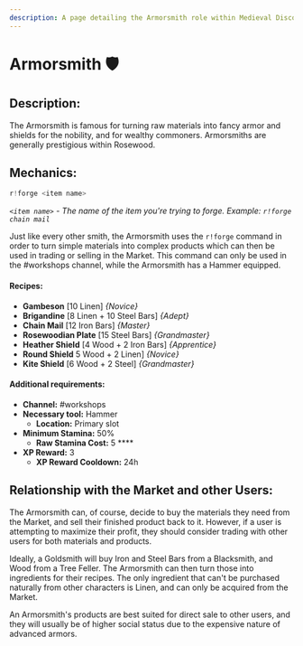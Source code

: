 ```yaml
---
description: A page detailing the Armorsmith role within Medieval Discord.
---
```


# Armorsmith 🛡️

## Description:

The Armorsmith is famous for turning raw materials into fancy armor and shields for the nobility, and for wealthy commoners. Armorsmiths are generally prestigious within Rosewood.

## Mechanics:

```javascript
r!forge <item name>
```

_`<item name>`_ _- The name of the item you're trying to forge. Example:_ _`r!forge chain mail`_

Just like every other smith, the Armorsmith uses the `r!forge` command in order to turn simple materials into complex products which can then be used in trading or selling in the Market. This command can only be used in the \#workshops channel, while the Armorsmith has a Hammer equipped.

#### Recipes:

* **Gambeson** \[10 Linen\] _{Novice}_
* **Brigandine** \[8 Linen + 10 Steel Bars\] _{Adept}_
* **Chain Mail** \[12 Iron Bars\] _{Master}_
* **Rosewoodian Plate** \[15 Steel Bars\] _{Grandmaster}_
* **Heather Shield** \[4 Wood + 2 Iron Bars\] _{Apprentice}_
* **Round Shield** 5 Wood + 2 Linen\] _{Novice}_
* **Kite Shield** \[6 Wood + 2 Steel\] _{Grandmaster}_

#### Additional requirements:

* **Channel:** \#workshops
* **Necessary tool:** Hammer
  * **Location:** Primary slot
* **Minimum Stamina:** 50%
  * **Raw Stamina Cost:** 5 ****
* **XP Reward:** 3
  * **XP Reward Cooldown:** 24h

## Relationship with the Market and other Users:

The Armorsmith can, of course, decide to buy the materials they need from the Market, and sell their finished product back to it. However, if a user is attempting to maximize their profit, they should consider trading with other users for both materials and products.

Ideally, a Goldsmith will buy Iron and Steel Bars from a Blacksmith, and Wood from a Tree Feller. The Armorsmith can then turn those into ingredients for their recipes. The only ingredient that can't be purchased naturally from other characters is Linen, and can only be acquired from the Market.

An Armorsmith's products are best suited for direct sale to other users, and they will usually be of higher social status due to the expensive nature of advanced armors.

